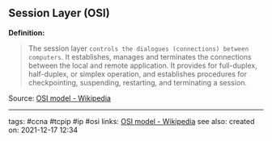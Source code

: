## Session Layer (OSI)

**Definition:**
>The session layer `controls the dialogues (connections) between computers`. It establishes, manages and terminates the connections between the local and remote application. It provides for full-duplex, half-duplex, or simplex operation, and establishes procedures for checkpointing, suspending, restarting, and terminating a session.
>
Source: [OSI model - Wikipedia](https://en.wikipedia.org/wiki/OSI_model)

---
tags: #ccna #tcpip #ip #osi
links: [OSI model - Wikipedia](https://en.wikipedia.org/wiki/OSI_model)
see also:
created on: 2021-12-17 12:34